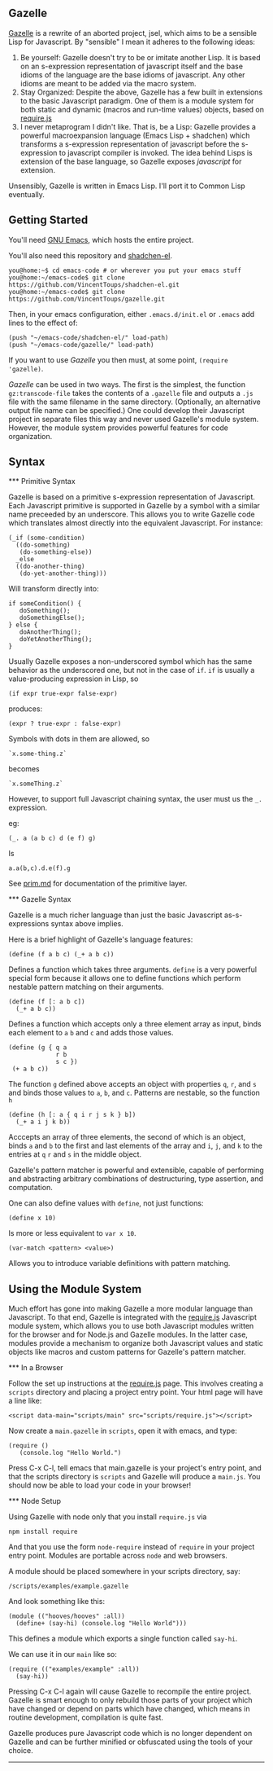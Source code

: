Gazelle
-------

[Gazelle](https://github.com/VincentToups/gazelle) is a rewrite of an
aborted project, jsel, which aims to be a sensible Lisp for
Javascript.  By "sensible" I mean it adheres to the following ideas:

1.  Be yourself:
    Gazelle doesn't try to be or imitate another Lisp.   It is based
    on an s-expression representation of javascript itself and the
    base idioms of the language are the base idioms of javascript.
    Any other idioms are meant to be added via the macro system.
2.  Stay Organized:
    Despite the above, Gazelle has a few built in extensions to the
    basic Javascript paradigm.  One of them is a module system for
    both static and dynamic (macros and run-time values) objects,
    based on [require.js](http://requirejs.org/) 
3.  I never metaprogram I didn't like.
    That is, be a Lisp: Gazelle provides a powerful macroexpansion
    language (Emacs Lisp + shadchen) which transforms a s-expression
    representation of javascript before the s-expression to javascript
    compiler is invoked.  The idea behind Lisps is extension of the
    base language, so Gazelle exposes _javascript_ for extension.

Unsensibly, Gazelle is written in Emacs Lisp.  I'll port it to Common
Lisp eventually. 

Getting Started
---------------

You'll need [GNU Emacs](http://www.gnu.org/software/emacs/), which
hosts the entire project.

You'll also need this repository and
[shadchen-el](https://github.com/VincentToups/shadchen-el).

    you@home:~$ cd emacs-code # or wherever you put your emacs stuff
    you@home:~/emacs-code$ git clone https://github.com/VincentToups/shadchen-el.git
    you@home:~/emacs-code$ git clone  https://github.com/VincentToups/gazelle.git
	    
Then, in your emacs configuration, either `.emacs.d/init.el` or
`.emacs` add lines to the effect of:

    (push "~/emacs-code/shadchen-el/" load-path)
    (push "~/emacs-code/gazelle/" load-path)

If you want to use _Gazelle_ you then must, at some point, `(require
'gazelle)`.

_Gazelle_ can be used in two ways.  The first is the simplest, the
function `gz:transcode-file` takes the contents of a `.gazelle` file
and outputs a `.js` file with the same filename in the same directory.
(Optionally, an alternative output file name can be specified.)  One
could develop their Javascript project in separate files this way and
never used Gazelle's module system.  However, the module system
provides powerful features for code organization.

Syntax
------

*** Primitive Syntax

Gazelle is based on a primitive s-expression representation of
Javascript.  Each Javascript primitive is supported in Gazelle by a
symbol with a similar name preceeded by an underscore.  This allows
you to write Gazelle code which translates almost directly into the
equivalent Javascript.  For instance:

    (_if (some-condition)
      ((do-something)
       (do-something-else))
      _else 
      ((do-another-thing)
       (do-yet-another-thing)))

Will transform directly into:

    if someCondition() {
       doSomething();
       doSomethingElse();
    } else {
       doAnotherThing();
       doYetAnotherThing();
    }

Usually Gazelle exposes a non-underscored symbol which has the same
behavior as the underscored one, but not in the case of `if`.  `if` is
usually a value-producing expression in Lisp, so 

    (if expr true-expr false-expr) 

produces:

    (expr ? true-expr : false-expr)

Symbols with dots in them are allowed, so

    `x.some-thing.z`

becomes 

    `x.someThing.z`

However, to support full Javascript chaining syntax, the user must us
the `_.` expression.

eg:

    (_. a (a b c) d (e f) g)

Is

    a.a(b,c).d.e(f).g

See [prim.md][] for documentation of the primitive layer.

*** Gazelle Syntax

Gazelle is a much richer language than just the basic Javascript
as-s-expressions syntax above implies.  

Here is a brief highlight of Gazelle's language features:

    (define (f a b c) (_+ a b c))

Defines a function which takes three arguments.  `define` is a very
powerful special form because it allows one to define functions which
perform nestable pattern matching on their arguments.  

    (define (f [: a b c]) 
      (_+ a b c))

Defines a function which accepts only a three element array as input,
binds each element to `a` `b` and `c` and adds those values.  

    (define (g { q a 
                 r b 
                 s c })
     (+ a b c))

The function `g` defined above accepts an object with properties `q`,
`r`, and `s` and binds those values to `a`, `b`, and `c`.  Patterns
are nestable, so the function `h`

    (define (h [: a { q i r j s k } b])
      (_+ a i j k b))

Acccepts an array of three elements, the second of which is an object,
binds `a` and `b` to the first and last elements of the array and `i`,
`j`, and `k` to the entries at `q` `r` and `s` in the middle object.

Gazelle's pattern matcher is powerful and extensible, capable of
performing and abstracting arbitrary combinations of destructuring,
type assertion, and computation.  

One can also define values with `define`, not just functions:

    (define x 10)

Is more or less equivalent to `var x 10`.

    (var-match <pattern> <value>) 

Allows you to introduce variable definitions with pattern matching.


Using the Module System
-----------------------

Much effort has gone into making Gazelle a more modular language than
Javascript.  To that end, Gazelle is integrated with the
[require.js][] Javascript module system, which
allows you to use both Javascript modules written for the browser and
for Node.js and Gazelle modules.  In the latter case, modules provide
a mechanism to organize both Javascript values and static objects like
macros and custom patterns for Gazelle's pattern matcher.

*** In a Browser

Follow the set up instructions at the [require.js][] page.  This
involves creating a `scripts` directory and placing a project entry
point.  Your html page will have a line like:


    <script data-main="scripts/main" src="scripts/require.js"></script>

Now create a `main.gazelle` in `scripts`, open it with emacs, and
type:


    (require ()
       (console.log "Hello World.")


Press C-x C-l, tell emacs that main.gazelle is your project's entry
point, and that the scripts directory is `scripts` and Gazelle will
produce a `main.js`.  You should now be able to load your code in your
browser!

*** Node Setup

Using Gazelle with node only that you install `require.js` via

    npm install require

And that you use the form `node-require` instead of `require` in your
project entry point.  Modules are portable across `node` and web
browsers.

A module should be placed somewhere in your scripts directory, say:

    /scripts/examples/example.gazelle

And look something like this:

    (module (("hooves/hooves" :all)) 
      (define+ (say-hi) (console.log "Hello World")))

This defines a module which exports a single function called `say-hi`.

We can use it in our `main` like so:

    (require (("examples/example" :all))
      (say-hi))

Pressing C-x C-l again will cause Gazelle to recompile the entire
project.  Gazelle is smart enough to only rebuild those parts of your
project which have changed or depend on parts which have changed,
which means in routine development, compilation is quite fast. 

Gazelle produces pure Javascript code which is no longer dependent on
Gazelle and can be further minified or obfuscated using the tools of
your choice.

* * *

[require.js]:http://requirejs.org/
[prim.md]:https://github.com/VincentToups/gazelle/blob/master/doc/prim.md

